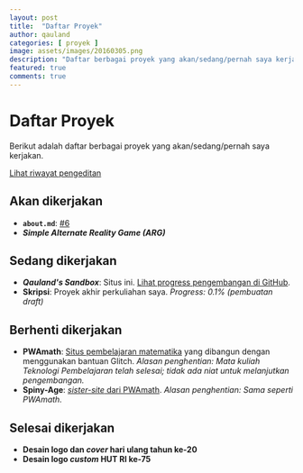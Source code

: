 ```yaml
---
layout: post
title:  "Daftar Proyek"
author: qauland
categories: [ proyek ]
image: assets/images/20160305.png
description: "Daftar berbagai proyek yang akan/sedang/pernah saya kerjakan."
featured: true
comments: true
---
```


# Daftar Proyek

Berikut adalah daftar berbagai proyek yang akan/sedang/pernah saya kerjakan.

[Lihat riwayat pengeditan](https://github.com/qauland/qauland.github.io/commits/master/_posts/2020-08-16-daftar-proyek.md)

## Akan dikerjakan

* **`about.md`**: [#6](https://github.com/qauland/qauland.github.io/issues/6)
* ***Simple Alternate Reality Game (ARG)*** 

## Sedang dikerjakan

- ***Qauland's Sandbox***: Situs ini. [Lihat progress pengembangan di GitHub](https://github.com/qauland/qauland.github.io).
- **Skripsi**: Proyek akhir perkuliahan saya. *Progress: 0.1% (pembuatan draft)*

## Berhenti dikerjakan

* **PWAmath**: [Situs pembelajaran matematika](https://teknojaran.glitch.me) yang dibangun dengan menggunakan bantuan Glitch. *Alasan penghentian: Mata kuliah Teknologi Pembelajaran telah selesai; tidak ada niat untuk melanjutkan pengembangan.*
* **Spiny-Age**: [*sister-site* dari PWAmath](https://spiny-age.glitch.me). *Alasan penghentian: Sama seperti PWAmath.*

## Selesai dikerjakan

* **Desain logo dan *cover* hari ulang tahun ke-20**
* **Desain logo *custom* HUT RI ke-75**
